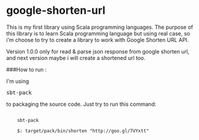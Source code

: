 google-shorten-url
==================

This is my first library using Scala programming languages.  The purpose of this library
is to learn Scala programming language but using real case, so i'm choose to try to create
a library to work with Google Shorten URL API.

Version 1.0.0 only for read & parse json response from google shorten url, and next version
maybe i will create a shortened url too.

###How to run :

I'm using <pre>sbt-pack</pre> to packaging the source code.  Just try to run this command:

<code>
	sbt-pack
</code>

<code>
	$: target/pack/bin/shorten "http://goo.gl/7VYxtt"
</code>
